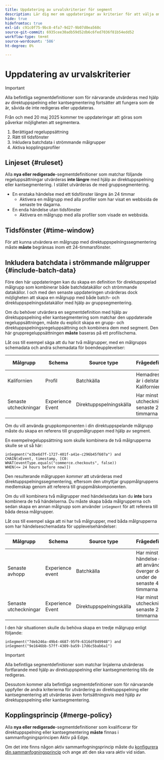 ```yaml
---
title: Uppdatering av urvalskriterier för segment
description: Lär dig mer om uppdateringar av kriterier för att välja om du vill ha rätt till segmentering, som påverkar de typer av målgrupper som kan utvärderas med hjälp av strömning och kantsegmentering.
hide: true
hidefromtoc: true
exl-id: c91c0f75-9bc8-4fa7-9d27-9b07d0ea560c
source-git-commit: 6935cee30adb59d52db6c6fed7036f81b54edd52
workflow-type: tm+mt
source-wordcount: '586'
ht-degree: 0%

---
```


# Uppdatering av urvalskriterier

>[!IMPORTANT]
>
>Alla befintliga segmentdefinitioner som för närvarande utvärderas med hjälp av direktuppspelning eller kantsegmentering fortsätter att fungera som de är, såvida de inte redigeras eller uppdateras.

Från och med 20 maj 2025 kommer tre uppdateringar att göras som påverkar möjligheten att segmentera.

1. Berättigad regeluppsättning
2. Rätt till tidsfönster
3. Inkludera batchdata i strömmande målgrupper
4. Aktiva kopplingsprofiler

## Linjeset {#ruleset}

Alla **nya eller redigerade**-segmentdefinitioner som matchar följande regeluppsättningar utvärderas **inte längre** med hjälp av direktuppspelning eller kantsegmentering. I stället utvärderas de med gruppsegmentering.

- En enstaka händelse med ett tidsfönster längre än 24 timmar
   - Aktivera en målgrupp med alla profiler som har visat en webbsida de senaste tre dagarna.
- En enda händelse utan tidsfönster
   - Aktivera en målgrupp med alla profiler som visade en webbsida.

## Tidsfönster {#time-window}

För att kunna utvärdera en målgrupp med direktuppspelningssegmentering måste **måste** begränsas inom ett 24-timmarsfönster.

## Inkludera batchdata i strömmande målgrupper {#include-batch-data}

Före den här uppdateringen kan du skapa en definition för direktuppspelad målgrupp som kombinerar både batchdatakällor och strömmande datakällor. I och med den senaste uppdateringen utvärderas dock möjligheten att skapa en målgrupp med både batch- och direktuppspelningsdatakällor med hjälp av gruppsegmentering.

Om du behöver utvärdera en segmentdefinition med hjälp av direktuppspelning eller kantsegmentering som matchar den uppdaterade regeluppsättningen, måste du explicit skapa en grupp- och direktuppspelningsregeluppsättning och kombinera dem med segment. Den här gruppregeluppsättningen **måste** baseras på ett profilschema.

Låt oss till exempel säga att du har två målgrupper, med en målgrupps schemadata och andra schemadata för boendeupplevelser:

| Målgrupp | Schema | Source type | Frågedefinition | Målgrupps-ID |
| -------- | ------ | ----------- | ---------------- | ----------- |
| Kalifornien | Profil | Batchkälla | Hemadressen är i delstaten Kalifornien | `e3be6d7f-1727-401f-a41e-c296b45f607a` |
| Senaste utcheckningar | Experience Event | Direktuppspelningskälla | Har minst en utcheckning de senaste 24 timmarna | `9e1646bb-57ff-4309-ba59-17d6c5bab6a1` |

Om du vill använda gruppkomponenten i din direktuppspelande målgrupp måste du skapa en referens till gruppmålgruppen med hjälp av segment.

En exempelregeluppsättning som skulle kombinera de två målgrupperna skulle se ut så här:

```
inSegment("e3be6d7f-1727-401f-a41e-c296b45f607a") and 
CHAIN(xEvent, timestamp, [C0: WHAT(eventType.equals("commerce.checkouts", false)) 
WHEN(<= 24 hours before now)])
```

Den resulterande målgruppen *kommer* att utvärderas med direktuppspelningssegmentering, eftersom den utnyttjar gruppmålgruppens medlemskap genom att referera till gruppmålskomponenten.

Om du vill kombinera två målgrupper med händelsedata kan du **inte** bara kombinera de två händelserna. Du måste skapa båda målgrupperna och sedan skapa en annan målgrupp som använder `inSegment` för att referera till båda dessa målgrupper.

Låt oss till exempel säga att ni har två målgrupper, med båda målgrupperna som har händelseschemadata för upplevelsehändelser:

| Målgrupp | Schema | Source type | Frågedefinition | Målgrupps-ID |
| -------- | ------ | ----------- | ---------------- | ----------- |
| Senaste avhopp | Experience event | Batchkälla | Har minst en händelse om att användaren överger den under de senaste 48 timmarna | `7deb246a-49b4-4687-95f9-6316df049948` |
| Senaste utcheckningar | Experience Event | Direktuppspelningskälla | Har minst en utcheckning de senaste 24 timmarna | `9e1646bb-57ff-4309-ba59-17d6c5bab6a1` |

I den här situationen skulle du behöva skapa en tredje målgrupp enligt följande:

```
inSegment("7deb246a-49b4-4687-95f9-6316df049948") and inSegment("9e1646bb-57ff-4309-ba59-17d6c5bab6a1")
```

>[!IMPORTANT]
>
>Alla befintliga segmentdefinitioner som matchar linjalerna utvärderas fortfarande med hjälp av direktuppspelning eller kantsegmentering tills de redigeras.
>
>Dessutom kommer alla befintliga segmentdefinitioner som för närvarande uppfyller de andra kriterierna för utvärdering av direktuppspelning eller kantsegmentering att utvärderas även fortsättningsvis med hjälp av direktuppspelning eller kantsegmentering.

## Kopplingsprincip {#merge-policy}

Alla **nya eller redigerade**-segmentdefinitioner som kvalificerar för direktuppspelning eller kantsegmentering **måste** finnas i sammanfogningsprincipen Aktiv på Edge.

Om det inte finns någon aktiv sammanfogningsprincip måste du [konfigurera din sammanfogningsprincip](../profile/merge-policies/ui-guide.md#configure) och ange att den ska vara aktiv vid sidan.
